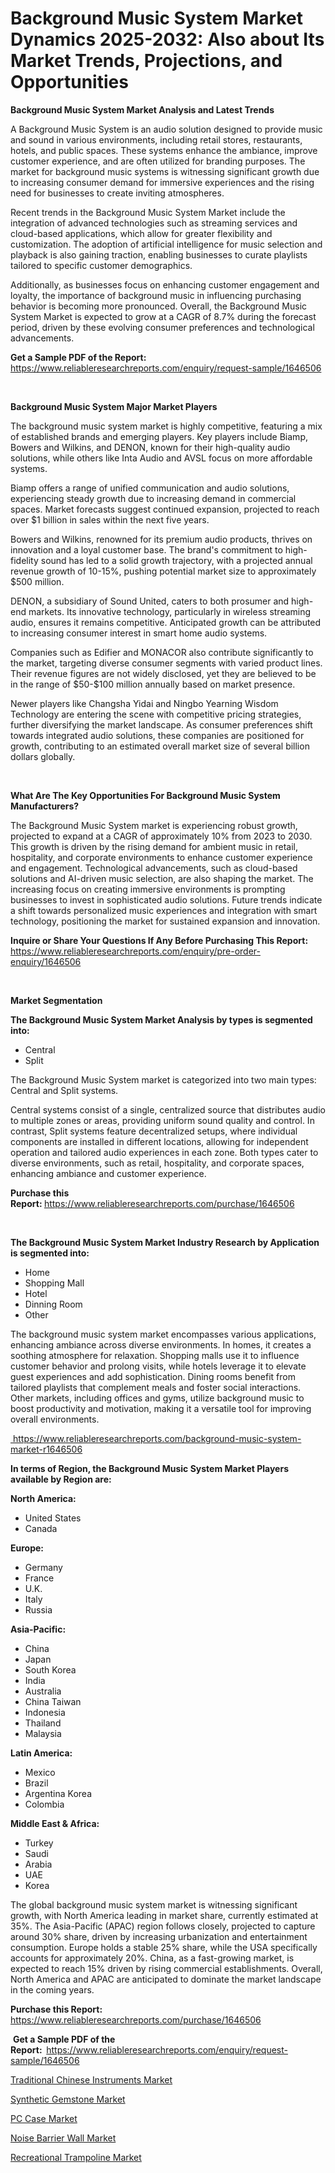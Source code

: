 <p><h1>Background Music System Market Dynamics 2025-2032: Also about Its Market Trends, Projections, and Opportunities</h1></p><p><strong>Background Music System Market Analysis and Latest Trends</strong></p>
<p><p>A Background Music System is an audio solution designed to provide music and sound in various environments, including retail stores, restaurants, hotels, and public spaces. These systems enhance the ambiance, improve customer experience, and are often utilized for branding purposes. The market for background music systems is witnessing significant growth due to increasing consumer demand for immersive experiences and the rising need for businesses to create inviting atmospheres.</p><p>Recent trends in the Background Music System Market include the integration of advanced technologies such as streaming services and cloud-based applications, which allow for greater flexibility and customization. The adoption of artificial intelligence for music selection and playback is also gaining traction, enabling businesses to curate playlists tailored to specific customer demographics.</p><p>Additionally, as businesses focus on enhancing customer engagement and loyalty, the importance of background music in influencing purchasing behavior is becoming more pronounced. Overall, the Background Music System Market is expected to grow at a CAGR of 8.7% during the forecast period, driven by these evolving consumer preferences and technological advancements.</p></p>
<p><strong>Get a Sample PDF of the Report:&nbsp;</strong> <a href="https://www.reliableresearchreports.com/enquiry/request-sample/1646506?utm_campaign=24&utm_medium=2&utm_source=Github&utm_content=ia&utm_term=05042025&utm_id=background-music-system">https://www.reliableresearchreports.com/enquiry/request-sample/1646506</a></p>
<p>&nbsp;</p>
<p><strong>Background Music System Major Market Players</strong></p>
<p><p>The background music system market is highly competitive, featuring a mix of established brands and emerging players. Key players include Biamp, Bowers and Wilkins, and DENON, known for their high-quality audio solutions, while others like Inta Audio and AVSL focus on more affordable systems.</p><p>Biamp offers a range of unified communication and audio solutions, experiencing steady growth due to increasing demand in commercial spaces. Market forecasts suggest continued expansion, projected to reach over $1 billion in sales within the next five years.</p><p>Bowers and Wilkins, renowned for its premium audio products, thrives on innovation and a loyal customer base. The brand's commitment to high-fidelity sound has led to a solid growth trajectory, with a projected annual revenue growth of 10-15%, pushing potential market size to approximately $500 million.</p><p>DENON, a subsidiary of Sound United, caters to both prosumer and high-end markets. Its innovative technology, particularly in wireless streaming audio, ensures it remains competitive. Anticipated growth can be attributed to increasing consumer interest in smart home audio systems.</p><p>Companies such as Edifier and MONACOR also contribute significantly to the market, targeting diverse consumer segments with varied product lines. Their revenue figures are not widely disclosed, yet they are believed to be in the range of $50-$100 million annually based on market presence.</p><p>Newer players like Changsha Yidai and Ningbo Yearning Wisdom Technology are entering the scene with competitive pricing strategies, further diversifying the market landscape. As consumer preferences shift towards integrated audio solutions, these companies are positioned for growth, contributing to an estimated overall market size of several billion dollars globally.</p></p>
<p>&nbsp;</p>
<p><strong>What Are The Key Opportunities For Background Music System Manufacturers?</strong></p>
<p><p>The Background Music System market is experiencing robust growth, projected to expand at a CAGR of approximately 10% from 2023 to 2030. This growth is driven by the rising demand for ambient music in retail, hospitality, and corporate environments to enhance customer experience and engagement. Technological advancements, such as cloud-based solutions and AI-driven music selection, are also shaping the market. The increasing focus on creating immersive environments is prompting businesses to invest in sophisticated audio solutions. Future trends indicate a shift towards personalized music experiences and integration with smart technology, positioning the market for sustained expansion and innovation.</p></p>
<p><strong>Inquire or Share Your Questions If Any Before Purchasing This Report:</strong> <a href="https://www.reliableresearchreports.com/enquiry/pre-order-enquiry/1646506?utm_campaign=24&utm_medium=2&utm_source=Github&utm_content=ia&utm_term=05042025&utm_id=background-music-system">https://www.reliableresearchreports.com/enquiry/pre-order-enquiry/1646506</a></p>
<p>&nbsp;</p>
<p><strong>Market Segmentation</strong></p>
<p><strong>The Background Music System Market Analysis by types is segmented into:</strong></p>
<p><ul><li>Central</li><li>Split</li></ul></p>
<p><p>The Background Music System market is categorized into two main types: Central and Split systems. </p><p>Central systems consist of a single, centralized source that distributes audio to multiple zones or areas, providing uniform sound quality and control. In contrast, Split systems feature decentralized setups, where individual components are installed in different locations, allowing for independent operation and tailored audio experiences in each zone. Both types cater to diverse environments, such as retail, hospitality, and corporate spaces, enhancing ambiance and customer experience.</p></p>
<p><strong>Purchase this Report:&nbsp;</strong><a href="https://www.reliableresearchreports.com/purchase/1646506?utm_campaign=24&utm_medium=2&utm_source=Github&utm_content=ia&utm_term=05042025&utm_id=background-music-system">https://www.reliableresearchreports.com/purchase/1646506</a></p>
<p>&nbsp;</p>
<p><strong>The Background Music System Market Industry Research by Application is segmented into:</strong></p>
<p><ul><li>Home</li><li>Shopping Mall</li><li>Hotel</li><li>Dinning Room</li><li>Other</li></ul></p>
<p><p>The background music system market encompasses various applications, enhancing ambiance across diverse environments. In homes, it creates a soothing atmosphere for relaxation. Shopping malls use it to influence customer behavior and prolong visits, while hotels leverage it to elevate guest experiences and add sophistication. Dining rooms benefit from tailored playlists that complement meals and foster social interactions. Other markets, including offices and gyms, utilize background music to boost productivity and motivation, making it a versatile tool for improving overall environments.</p></p>
<p><a href="https://www.reliableresearchreports.com/background-music-system-market-r1646506?utm_campaign=24&utm_medium=2&utm_source=Github&utm_content=ia&utm_term=05042025&utm_id=background-music-system">&nbsp;https://www.reliableresearchreports.com/background-music-system-market-r1646506</a></p>
<p><strong>In terms of Region, the Background Music System Market Players available by Region are:</strong></p>
<p>
    <p> <strong> North America: </strong>
        <ul>
            <li>United States</li>
            <li>Canada</li>
        </ul>
        </p> 
    <p> <strong> Europe: </strong>
        <ul>
            <li>Germany</li>
            <li>France</li>
            <li>U.K.</li>
            <li>Italy</li>
            <li>Russia</li>
        </ul>
        </p> 
    <p> <strong> Asia-Pacific: </strong>
        <ul>
            <li>China</li>
            <li>Japan</li>
            <li>South Korea</li>
            <li>India</li>
            <li>Australia</li>
            <li>China Taiwan</li>
            <li>Indonesia</li>
            <li>Thailand</li>
            <li>Malaysia</li>
        </ul>
        </p> 
    <p> <strong> Latin America: </strong>
        <ul>
            <li>Mexico</li>
            <li>Brazil</li>
            <li>Argentina Korea</li>
            <li>Colombia</li>
        </ul>
        </p> 
    <p> <strong> Middle East & Africa: </strong>
        <ul>
            <li>Turkey</li>
            <li>Saudi</li>
            <li>Arabia</li>
            <li>UAE</li>
            <li>Korea</li>
        </ul>
    </p>
    </p>
<p><p>The global background music system market is witnessing significant growth, with North America leading in market share, currently estimated at 35%. The Asia-Pacific (APAC) region follows closely, projected to capture around 30% share, driven by increasing urbanization and entertainment consumption. Europe holds a stable 25% share, while the USA specifically accounts for approximately 20%. China, as a fast-growing market, is expected to reach 15% driven by rising commercial establishments. Overall, North America and APAC are anticipated to dominate the market landscape in the coming years.</p></p>
<p><strong>Purchase this Report: </strong><a href="https://www.reliableresearchreports.com/purchase/1646506?utm_campaign=24&utm_medium=2&utm_source=Github&utm_content=ia&utm_term=05042025&utm_id=background-music-system">https://www.reliableresearchreports.com/purchase/1646506</a></p>
<p>&nbsp;<strong>Get a Sample PDF of the Report:&nbsp;&nbsp;</strong><a href="https://www.reliableresearchreports.com/enquiry/request-sample/1646506?utm_campaign=24&utm_medium=2&utm_source=Github&utm_content=ia&utm_term=05042025&utm_id=background-music-system">https://www.reliableresearchreports.com/enquiry/request-sample/1646506</a></p>
<p><strong></strong></p>
<p><p><a href="https://github.com/swaftaenglem/Market-Research-Report-List-1/blob/main/traditional-chinese-instruments-market.md?utm_campaign=24&utm_medium=2&utm_source=Github&utm_content=ia&utm_term=05042025&utm_id=background-music-system">Traditional Chinese Instruments Market</a></p><p><a href="https://github.com/bichukapac/Market-Research-Report-List-1/blob/main/synthetic-gemstone-market.md?utm_campaign=24&utm_medium=2&utm_source=Github&utm_content=ia&utm_term=05042025&utm_id=background-music-system">Synthetic Gemstone Market</a></p><p><a href="https://github.com/gassmkalay/Market-Research-Report-List-1/blob/main/pc-case-market.md?utm_campaign=24&utm_medium=2&utm_source=Github&utm_content=ia&utm_term=05042025&utm_id=background-music-system">PC Case Market</a></p><p><a href="https://github.com/ayondaylos/Market-Research-Report-List-1/blob/main/noise-barrier-wall-market.md?utm_campaign=24&utm_medium=2&utm_source=Github&utm_content=ia&utm_term=05042025&utm_id=background-music-system">Noise Barrier Wall Market</a></p><p><a href="https://github.com/laveeasaadrh/Market-Research-Report-List-1/blob/main/recreational-trampoline-market.md?utm_campaign=24&utm_medium=2&utm_source=Github&utm_content=ia&utm_term=05042025&utm_id=background-music-system">Recreational Trampoline Market</a></p></p>
